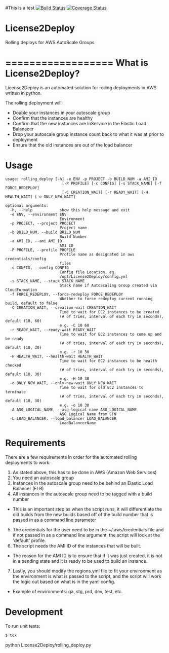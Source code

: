 #This is a test
[![Build Status](https://travis-ci.org/dandb/License2Deploy.svg)](https://travis-ci.org/dandb/License2Deploy)
[![Coverage Status](https://coveralls.io/repos/dandb/License2Deploy/badge.svg?branch=master&service=github)](https://coveralls.io/github/dandb/License2Deploy?branch=master)
# License2Deploy

Rolling deploys for AWS AutoScale Groups

==================
What is License2Deploy?
==================

License2Deploy is an automated solution for rolling deployments in AWS written in python.

The rolling deployment will:
 - Double your instances in your autoscale group
 - Confirm that the instances are healthy
 - Confirm that the new instances are InService in the Elastic Load Balanacer
 - Drop your autoscale group instance count back to what it was at prior to deployment
 - Ensure that the old instances are out of the load balancer

Usage
==================
```
usage: rolling_deploy [-h] -e ENV -p PROJECT -b BUILD_NUM -a AMI_ID
                         [-P PROFILE] [-c CONFIG] [-s STACK_NAME] [-f FORCE_REDEPLOY]
                         [-C CREATION_WAIT] [-r READY_WAIT] [-H HEALTH_WAIT] [-o ONLY_NEW_WAIT]

optional arguments:
  -h, --help            show this help message and exit
  -e ENV, --environment ENV
                        Environment
  -p PROJECT, --project PROJECT
                        Project name
  -b BUILD_NUM, --build BUILD_NUM
                        Build Number
  -a AMI_ID, --ami AMI_ID
                        AMI ID
  -P PROFILE, --profile PROFILE
                        Profile name as designated in aws credentials/config
                        files
  -c CONFIG, --config CONFIG
                        Config file Location, eg.
                        /opt/License2Deploy/config.yml
  -s STACK_NAME, --stack STACK_NAME
                        Stack name if AutoScaling Group created via CloudFormation
  -f FORCE_REDEPLOY, --force-redeploy FORCE_REDEPLOY
                        Whether to force redeploy current running build, default to false
  -C CREATION_WAIT, --creation-wait CREATION_WAIT
                        Time to wait for EC2 instances to be created
                        (# of tries, interval of each try in seconds), default (10, 60)
                        e.g. -C 10 60
  -r READY_WAIT, --ready-wait READY_WAIT
                        Time to wait for EC2 instances to come up and be ready
                        (# of tries, interval of each try in seconds), default (10, 30)
                        e.g. -r 10 30
  -H HEALTH_WAIT, --health-wait HEALTH_WAIT
                        Time to wait for EC2 instances to be health checked
                        (# of tries, interval of each try in seconds), default (10, 30)
                        e.g. -H 10 30
  -o ONLY_NEW_WAIT, --only-new-wait ONLY_NEW_WAIT
                        Time to wait for old EC2 instances to terminate
                        (# of tries, interval of each try in seconds), default (10, 30)
                        e.g. -o 10 30
  -A ASG_LOGICAL_NAME, --asg-logical-name ASG_LOGICAL_NAME
                        ASG Logical Name from CFN
  -L LOAD_BALANCER, --load_balancer LOAD_BALANCER
                        LoadBalancerName
```
Requirements
==================

There are a few requirements in order for the automated rolling deployments to work:

1. As stated above, this has to be done in AWS (Amazon Web Services)
2. You need an autoscale group
3. Instances in the autoscale group need to be behind an Elastic Load Balancer (ELB)
4. All instances in the autoscale group need to be tagged with a build number
  * This is an important step as when the script runs, it will differentiate the old builds
    from the new builds based off of the build number that is passed in as a command line parameter
5. The credentials for the user need to be in the ~/.aws/credentials file and if not passed in as a
   command line argument, the script will look at the 'default' profile.
6. The script needs the AMI ID of the instances that will be built.
  * The reason for the AMI ID is to ensure that if it was just created, it is not in a pending state
    and it is ready to be used to build an instance.
7. Lastly, you should modify the regions.yml file to fit your environment as the environment is what is
   passed to the script, and the script will work the logic out based on what is in the yaml config.
  * Example of environments: qa, stg, prd, dev, test, etc.

Development
============

To run unit tests:

```sh
$ tox
```

python License2Deploy/rolling_deploy.py
